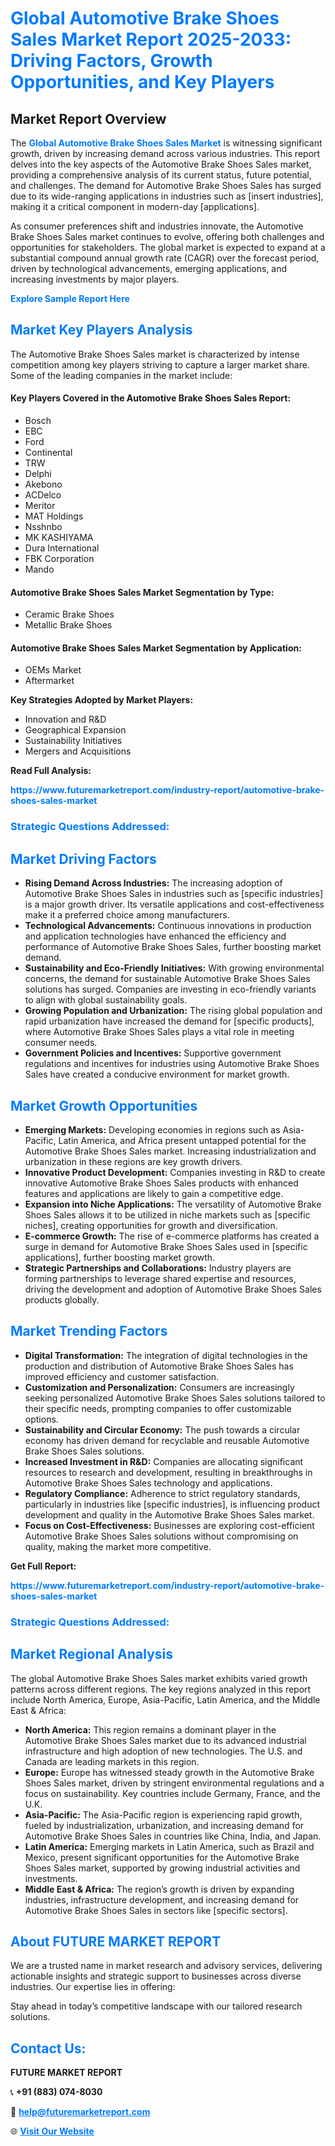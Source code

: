 <h1 style="color: #007BFF;">Global Automotive Brake Shoes Sales Market Report 2025-2033: Driving Factors, Growth Opportunities, and Key Players</h1>

<section id="overview">
<h2>Market Report Overview</h2>
<p>The <a href="https://www.futuremarketreport.com/industry-report/automotive-brake-shoes-sales-market" style="color: #007BFF; text-decoration: none;"><strong>Global Automotive Brake Shoes Sales Market</strong></a> is witnessing significant growth, driven by increasing demand across various industries. This report delves into the key aspects of the Automotive Brake Shoes Sales market, providing a comprehensive analysis of its current status, future potential, and challenges. The demand for Automotive Brake Shoes Sales has surged due to its wide-ranging applications in industries such as [insert industries], making it a critical component in modern-day [applications].</p>
<p>As consumer preferences shift and industries innovate, the Automotive Brake Shoes Sales market continues to evolve, offering both challenges and opportunities for stakeholders. The global market is expected to expand at a substantial compound annual growth rate (CAGR) over the forecast period, driven by technological advancements, emerging applications, and increasing investments by major players.</p>
</section>

<section id="overview">
<p><a href="https://www.futuremarketreport.com/request-sample/reportId=103435" style="color: #007BFF; text-decoration: none;"><strong>Explore Sample Report Here</strong></a></p>
</section>

<section id="key-players">
<h2 style="color: #007BFF;">Market Key Players Analysis</h2>
<p>The Automotive Brake Shoes Sales market is characterized by intense competition among key players striving to capture a larger market share. Some of the leading companies in the market include:</p>
<h4>Key Players Covered in the Automotive Brake Shoes Sales Report:</h4>
<ul><li>Bosch</li><li>EBC</li><li>Ford</li><li>Continental</li><li>TRW</li><li>Delphi</li><li>Akebono</li><li>ACDelco</li><li>Meritor</li><li>MAT Holdings</li><li>Nsshnbo</li><li>MK KASHIYAMA</li><li>Dura International</li><li>FBK Corporation</li><li>Mando</li></ul>
<h4>Automotive Brake Shoes Sales Market Segmentation by Type:</h4>
<ul><li>Ceramic Brake Shoes</li><li>Metallic Brake Shoes</li></ul>

<h4>Automotive Brake Shoes Sales Market Segmentation by Application:</h4>
<ul><li>OEMs Market</li><li>Aftermarket</li></ul>
<p><strong>Key Strategies Adopted by Market Players:</strong></p>
<ul>
<li>Innovation and R&D</li>
<li>Geographical Expansion</li>
<li>Sustainability Initiatives</li>
<li>Mergers and Acquisitions</li>
</ul>
</section>

<section>
<p><strong>Read Full Analysis: </strong></p><a href="https://www.futuremarketreport.com/industry-report/automotive-brake-shoes-sales-market" style="color: #007BFF; text-decoration: none;"><strong>https://www.futuremarketreport.com/industry-report/automotive-brake-shoes-sales-market</strong></a>
<h3 style="color: #007BFF;">Strategic Questions Addressed:</h3>
</section>

<section id="driving-factors">
<h2 style="color: #007BFF;">Market Driving Factors</h2>
<ul>
<li><strong>Rising Demand Across Industries:</strong> The increasing adoption of Automotive Brake Shoes Sales in industries such as [specific industries] is a major growth driver. Its versatile applications and cost-effectiveness make it a preferred choice among manufacturers.</li>
<li><strong>Technological Advancements:</strong> Continuous innovations in production and application technologies have enhanced the efficiency and performance of Automotive Brake Shoes Sales, further boosting market demand.</li>
<li><strong>Sustainability and Eco-Friendly Initiatives:</strong> With growing environmental concerns, the demand for sustainable Automotive Brake Shoes Sales solutions has surged. Companies are investing in eco-friendly variants to align with global sustainability goals.</li>
<li><strong>Growing Population and Urbanization:</strong> The rising global population and rapid urbanization have increased the demand for [specific products], where Automotive Brake Shoes Sales plays a vital role in meeting consumer needs.</li>
<li><strong>Government Policies and Incentives:</strong> Supportive government regulations and incentives for industries using Automotive Brake Shoes Sales have created a conducive environment for market growth.</li>
</ul>
</section>

<section id="growth-opportunities">
<h2 style="color: #007BFF;">Market Growth Opportunities</h2>
<ul>
<li><strong>Emerging Markets:</strong> Developing economies in regions such as Asia-Pacific, Latin America, and Africa present untapped potential for the Automotive Brake Shoes Sales market. Increasing industrialization and urbanization in these regions are key growth drivers.</li>
<li><strong>Innovative Product Development:</strong> Companies investing in R&D to create innovative Automotive Brake Shoes Sales products with enhanced features and applications are likely to gain a competitive edge.</li>
<li><strong>Expansion into Niche Applications:</strong> The versatility of Automotive Brake Shoes Sales allows it to be utilized in niche markets such as [specific niches], creating opportunities for growth and diversification.</li>
<li><strong>E-commerce Growth:</strong> The rise of e-commerce platforms has created a surge in demand for Automotive Brake Shoes Sales used in [specific applications], further boosting market growth.</li>
<li><strong>Strategic Partnerships and Collaborations:</strong> Industry players are forming partnerships to leverage shared expertise and resources, driving the development and adoption of Automotive Brake Shoes Sales products globally.</li>
</ul>
</section>

<section id="trending-factors">
<h2 style="color: #007BFF;">Market Trending Factors</h2>
<ul>
<li><strong>Digital Transformation:</strong> The integration of digital technologies in the production and distribution of Automotive Brake Shoes Sales has improved efficiency and customer satisfaction.</li>
<li><strong>Customization and Personalization:</strong> Consumers are increasingly seeking personalized Automotive Brake Shoes Sales solutions tailored to their specific needs, prompting companies to offer customizable options.</li>
<li><strong>Sustainability and Circular Economy:</strong> The push towards a circular economy has driven demand for recyclable and reusable Automotive Brake Shoes Sales solutions.</li>
<li><strong>Increased Investment in R&D:</strong> Companies are allocating significant resources to research and development, resulting in breakthroughs in Automotive Brake Shoes Sales technology and applications.</li>
<li><strong>Regulatory Compliance:</strong> Adherence to strict regulatory standards, particularly in industries like [specific industries], is influencing product development and quality in the Automotive Brake Shoes Sales market.</li>
<li><strong>Focus on Cost-Effectiveness:</strong> Businesses are exploring cost-efficient Automotive Brake Shoes Sales solutions without compromising on quality, making the market more competitive.</li>
</ul>
</section>

<section>
<p><strong>Get Full Report: </strong></p><a href="https://www.futuremarketreport.com/industry-report/automotive-brake-shoes-sales-market" style="color: #007BFF; text-decoration: none;"><strong>https://www.futuremarketreport.com/industry-report/automotive-brake-shoes-sales-market</strong></a>
<h3 style="color: #007BFF;">Strategic Questions Addressed:</h3>
</section>


<section id="regional-analysis">
<h2 style="color: #007BFF;">Market Regional Analysis</h2>
<p>The global Automotive Brake Shoes Sales market exhibits varied growth patterns across different regions. The key regions analyzed in this report include North America, Europe, Asia-Pacific, Latin America, and the Middle East & Africa:</p>
<ul>
<li><strong>North America:</strong> This region remains a dominant player in the Automotive Brake Shoes Sales market due to its advanced industrial infrastructure and high adoption of new technologies. The U.S. and Canada are leading markets in this region.</li>
<li><strong>Europe:</strong> Europe has witnessed steady growth in the Automotive Brake Shoes Sales market, driven by stringent environmental regulations and a focus on sustainability. Key countries include Germany, France, and the U.K.</li>
<li><strong>Asia-Pacific:</strong> The Asia-Pacific region is experiencing rapid growth, fueled by industrialization, urbanization, and increasing demand for Automotive Brake Shoes Sales in countries like China, India, and Japan.</li>
<li><strong>Latin America:</strong> Emerging markets in Latin America, such as Brazil and Mexico, present significant opportunities for the Automotive Brake Shoes Sales market, supported by growing industrial activities and investments.</li>
<li><strong>Middle East & Africa:</strong> The region’s growth is driven by expanding industries, infrastructure development, and increasing demand for Automotive Brake Shoes Sales in sectors like [specific sectors].</li>
</ul>
</section>

<footer>
<h2 style="color: #007BFF;">About FUTURE MARKET REPORT</h2>
<p>We are a trusted name in market research and advisory services, delivering actionable insights and strategic support to businesses across diverse industries. Our expertise lies in offering:</p>

<p>Stay ahead in today’s competitive landscape with our tailored research solutions.</p>

<h2 style="color: #007BFF;">Contact Us:</h2>
<p><strong>FUTURE MARKET REPORT</strong></p>
<p>📞 <strong>+91 (883) 074-8030</strong></p>
<p>📧 <strong><a href="mailto:help@futuremarketreport.com" style="color: #007BFF;">help@futuremarketreport.com</a></strong></p>
<p>🌐 <strong><a href="https://www.futuremarketreport.com/" style="color: #007BFF;">Visit Our Website</a></strong></p>
</footer>